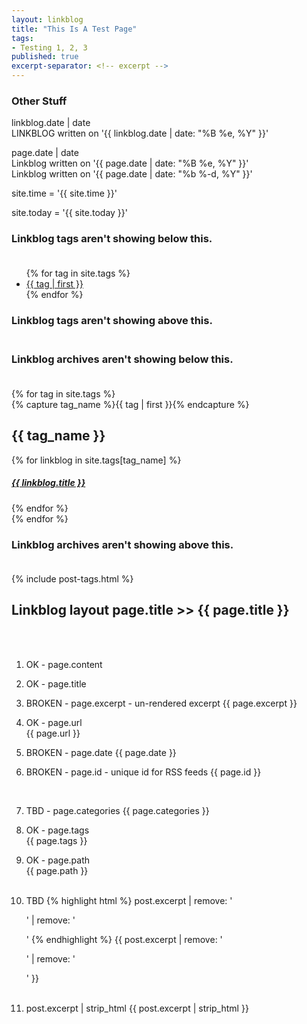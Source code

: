 ```yaml
---
layout: linkblog
title: "This Is A Test Page"
tags:
- Testing 1, 2, 3
published: true
excerpt-separator: <!-- excerpt -->
---
```


<!-- excerpt -->

### Other Stuff
<div class="date">
  <p>linkblog.date | date<br />
    LINKBLOG written on '{{ linkblog.date | date: "%B %e, %Y" }}'
  </p>
  <p>page.date | date<br />
    Linkblog written on '{{ page.date | date: "%B %e, %Y" }}'<br />
    Linkblog written on '{{ page.date | date: "%b %-d, %Y" }}'
  </p>
  <p>site.time = '{{ site.time }}'</p>
  <p>site.today = '{{ site.today }}'</p>
</div>

<h3>Linkblog tags aren't showing below this.<br /><br /></h3>
<ul class="tag-cloud">
    {% for tag in site.tags %}
    <li style="font-size {{ tag | last | size | times: 100 | divided_by: site.tags.size | plus: 70 }}%">
        <a href="#{{ tag | first | slugsize }}">
          {{ tag | first }}
        </a>
    </li>
    {% endfor %}
</ul>
<h3>Linkblog tags aren't showing above this.<br /><br /></h3>


<h3>Linkblog archives aren't showing below this.<br /><br /></h3>
<div id="archives">
    {% for tag in site.tags %}
    <div class="archive-group">
        {% capture tag_name %}{{ tag | first }}{% endcapture %}
        <h2 id="#{{ tag_name | slugsize }}">{{ tag_name }}</h2>
        <a name="{{ tag_name | slugsize }}"></a>
        {% for linkblog in site.tags[tag_name] %}
        <article class="archive-item">
            <h5><a href="{{ root_url }}{{ linkblog.url }}">{{ linkblog.title }}</a></h5>
        </article>
        {% endfor %}
    </div>
    {% endfor %}
</div>
<h3>Linkblog archives aren't showing above this.<br /><br /></h3>



<article class="post">
{% include post-tags.html %}
<h2>Linkblog layout page.title >> {{ page.title }}</h2><br /><br />

1. OK - page.content<br />

2. OK - page.title<br />

3. BROKEN - page.excerpt - un-rendered excerpt
{{ page.excerpt }}<br />

4. OK - page.url<br />
{{ page.url }}<br />

5. BROKEN - page.date
{{ page.date }}<br />

6. BROKEN - page.id - unique id for RSS feeds
{{ page.id }}
<br />

7. TBD - page.categories
{{ page.categories }}<br />

8. OK - page.tags<br />
{{ page.tags }}<br />

9. OK - page.path<br />
{{ page.path }}<br /><br />

10. TBD
{% highlight html %}
post.excerpt | remove: '<p>' | remove: '</p>'
{% endhighlight %}
{{ post.excerpt | remove: '<p>' | remove: '</p>' }}<br /><br />

11. post.excerpt | strip_html
{{ post.excerpt | strip_html }}<br />
